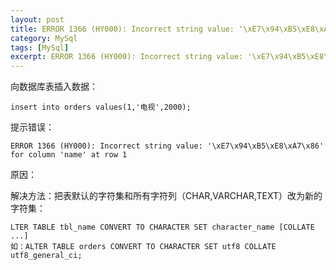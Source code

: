 ```yaml
---
layout: post
title: ERROR 1366 (HY000): Incorrect string value: '\xE7\x94\xB5\xE8\xA7\x86' for column 'name' at row 1
category: MySql
tags: [MySql]
excerpt: ERROR 1366 (HY000): Incorrect string value: '\xE7\x94\xB5\xE8\xA7\x86' for column 'name' at row 1
---
```


向数据库表插入数据： 

    insert into orders values(1,'电视',2000);

提示错误： 

    ERROR 1366 (HY000): Incorrect string value: '\xE7\x94\xB5\xE8\xA7\x86' for column 'name' at row 1


原因：

解决方法：把表默认的字符集和所有字符列（CHAR,VARCHAR,TEXT）改为新的字符集：

	LTER TABLE tbl_name CONVERT TO CHARACTER SET character_name [COLLATE ...]
	如：ALTER TABLE orders CONVERT TO CHARACTER SET utf8 COLLATE utf8_general_ci;